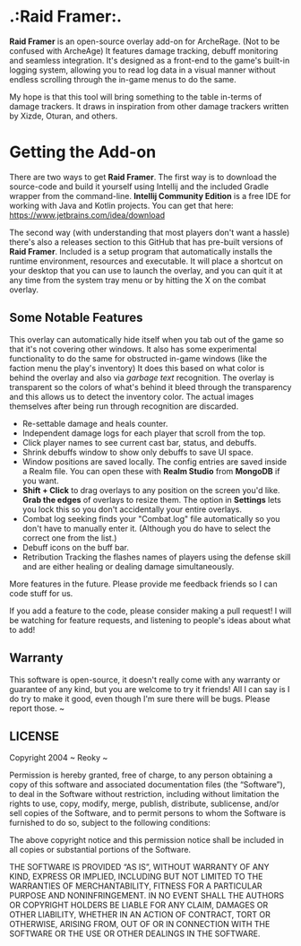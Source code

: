 # .:Raid Framer:.

**Raid Framer** is an open-source overlay add-on for ArcheRage. (Not to be confused with ArcheAge) It features damage tracking, debuff monitoring and seamless integration. It's designed as a front-end to the game's built-in logging system, allowing you to read log data in a visual manner without endless scrolling through the in-game menus to do the same.

My hope is that this tool will bring something to the table in-terms of damage trackers. It draws in inspiration from other damage trackers written by Xizde, Oturan, and others.

# Getting the Add-on

There are two ways to get **Raid Framer**. The first way is to download the source-code and build it yourself using Intellij and the included Gradle wrapper from the command-line. **Intellij Community Edition** is a free IDE for working with Java and Kotlin projects. You can get that here: https://www.jetbrains.com/idea/download

The second way (with understanding that most players don't want a hassle) there's also a releases section to this GitHub that has pre-built versions of **Raid Framer**. Included is a setup program that automatically installs the runtime environment, resources and executable. It will place a shortcut on your desktop that you can use to launch the overlay, and you can quit it at any time from the system tray menu or by hitting the X on the combat overlay.

## Some Notable Features

This overlay can automatically hide itself when you tab out of the game so that it's not covering other windows. It also has some experimental functionality to do the same for obstructed in-game windows (like the faction menu the play's inventory) It does this based on what color is behind the overlay and also via *garbage text* recognition. The overlay is transparent so the colors of what's behind it bleed through the transparency and this allows us to detect the inventory color. The actual images themselves after being run through recognition are discarded.

- Re-settable damage and heals counter.
- Independent damage logs for each player that scroll from the top.
- Click player names to see current cast bar, status, and debuffs.
- Shrink debuffs window to show only debuffs to save UI space.
- Window positions are saved locally. The config entries are saved inside a Realm file. You can open these with **Realm Studio** from **MongoDB** if you want.
- **Shift + Click** to drag overlays to any position on the screen you'd like. **Grab the edges** of overlays to resize them. The option in **Settings** lets you lock this so you don't accidentally your entire overlays.
- Combat log seeking finds your "Combat.log" file automatically so you don't have to manually enter it. (Although you do have to select the correct one from the list.)
- Debuff icons on the buff bar.
- Retribution Tracking the flashes names of players using the defense skill and are either healing or dealing damage simultaneously.


More features in the future. Please provide me feedback friends so I can code stuff for us.

If you add a feature to the code, please consider making a pull request! I will be watching for feature requests, and listening to people's ideas about what to add!

## Warranty

This software is open-source, it doesn't really come with any warranty or guarantee of any kind, but you are welcome to try it friends! All I can say is I do try to make it good, even though I'm sure there will be bugs. Please report those. ~


## LICENSE

Copyright 2004 ~ Reoky ~

Permission is hereby granted, free of charge, to any person obtaining a copy of this software and associated documentation files (the “Software”), to deal in the Software without restriction, including without limitation the rights to use, copy, modify, merge, publish, distribute, sublicense, and/or sell copies of the Software, and to permit persons to whom the Software is furnished to do so, subject to the following conditions:

The above copyright notice and this permission notice shall be included in all copies or substantial portions of the Software.

THE SOFTWARE IS PROVIDED “AS IS”, WITHOUT WARRANTY OF ANY KIND, EXPRESS OR IMPLIED, INCLUDING BUT NOT LIMITED TO THE WARRANTIES OF MERCHANTABILITY, FITNESS FOR A PARTICULAR PURPOSE AND NONINFRINGEMENT. IN NO EVENT SHALL THE AUTHORS OR COPYRIGHT HOLDERS BE LIABLE FOR ANY CLAIM, DAMAGES OR OTHER LIABILITY, WHETHER IN AN ACTION OF CONTRACT, TORT OR OTHERWISE, ARISING FROM, OUT OF OR IN CONNECTION WITH THE SOFTWARE OR THE USE OR OTHER DEALINGS IN THE SOFTWARE.

